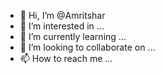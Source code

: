 - 👋 Hi, I’m @Amritshar
- 👀 I’m interested in ...
- 🌱 I’m currently learning ...
- 💞️ I’m looking to collaborate on ...
- 📫 How to reach me ...

<!---
Amritshar/Amritshar is a ✨ special ✨ repository because its `README.md` (this file) appears on your GitHub profile.
You can click the Preview link to take a look at your changes.
--->
